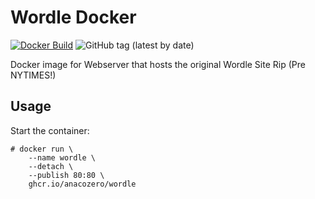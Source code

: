 Wordle Docker
=============
[![Docker Build](https://github.com/anacozero/wordle/actions/workflows/buildrelease.yml/badge.svg?branch=master)](https://github.com/anacozero/wordle-docker/actions/workflows/buildrelease.yml)
![GitHub tag (latest by date)](https://img.shields.io/github/v/tag/anacozero/wordle?label=Release&style=plastic)

Docker image for Webserver that hosts the original Wordle Site Rip (Pre NYTIMES!)

Usage
-----

Start the container:

```console
# docker run \
	--name wordle \
	--detach \
	--publish 80:80 \
	ghcr.io/anacozero/wordle
```
